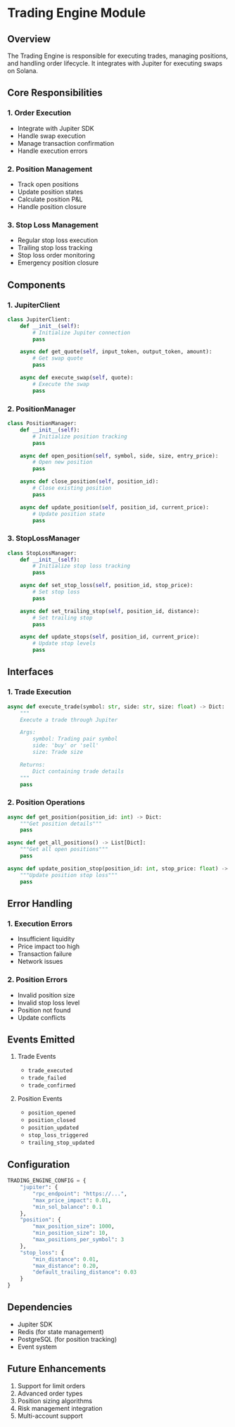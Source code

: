 # Trading Engine Module

## Overview

The Trading Engine is responsible for executing trades, managing positions, and handling order lifecycle. It integrates with Jupiter for executing swaps on Solana.

## Core Responsibilities

### 1. Order Execution

- Integrate with Jupiter SDK
- Handle swap execution
- Manage transaction confirmation
- Handle execution errors

### 2. Position Management

- Track open positions
- Update position states
- Calculate position P&L
- Handle position closure

### 3. Stop Loss Management

- Regular stop loss execution
- Trailing stop loss tracking
- Stop loss order monitoring
- Emergency position closure

## Components

### 1. JupiterClient

```python
class JupiterClient:
    def __init__(self):
        # Initialize Jupiter connection
        pass

    async def get_quote(self, input_token, output_token, amount):
        # Get swap quote
        pass

    async def execute_swap(self, quote):
        # Execute the swap
        pass
```

### 2. PositionManager

```python
class PositionManager:
    def __init__(self):
        # Initialize position tracking
        pass

    async def open_position(self, symbol, side, size, entry_price):
        # Open new position
        pass

    async def close_position(self, position_id):
        # Close existing position
        pass

    async def update_position(self, position_id, current_price):
        # Update position state
        pass
```

### 3. StopLossManager

```python
class StopLossManager:
    def __init__(self):
        # Initialize stop loss tracking
        pass

    async def set_stop_loss(self, position_id, stop_price):
        # Set stop loss
        pass

    async def set_trailing_stop(self, position_id, distance):
        # Set trailing stop
        pass

    async def update_stops(self, position_id, current_price):
        # Update stop levels
        pass
```

## Interfaces

### 1. Trade Execution

```python
async def execute_trade(symbol: str, side: str, size: float) -> Dict:
    """
    Execute a trade through Jupiter

    Args:
        symbol: Trading pair symbol
        side: 'buy' or 'sell'
        size: Trade size

    Returns:
        Dict containing trade details
    """
    pass
```

### 2. Position Operations

```python
async def get_position(position_id: int) -> Dict:
    """Get position details"""
    pass

async def get_all_positions() -> List[Dict]:
    """Get all open positions"""
    pass

async def update_position_stop(position_id: int, stop_price: float) -> Dict:
    """Update position stop loss"""
    pass
```

## Error Handling

### 1. Execution Errors

- Insufficient liquidity
- Price impact too high
- Transaction failure
- Network issues

### 2. Position Errors

- Invalid position size
- Invalid stop loss level
- Position not found
- Update conflicts

## Events Emitted

1. Trade Events

   - `trade_executed`
   - `trade_failed`
   - `trade_confirmed`

2. Position Events
   - `position_opened`
   - `position_closed`
   - `position_updated`
   - `stop_loss_triggered`
   - `trailing_stop_updated`

## Configuration

```python
TRADING_ENGINE_CONFIG = {
    "jupiter": {
        "rpc_endpoint": "https://...",
        "max_price_impact": 0.01,
        "min_sol_balance": 0.1
    },
    "position": {
        "max_position_size": 1000,
        "min_position_size": 10,
        "max_positions_per_symbol": 3
    },
    "stop_loss": {
        "min_distance": 0.01,
        "max_distance": 0.20,
        "default_trailing_distance": 0.03
    }
}
```

## Dependencies

- Jupiter SDK
- Redis (for state management)
- PostgreSQL (for position tracking)
- Event system

## Future Enhancements

1. Support for limit orders
2. Advanced order types
3. Position sizing algorithms
4. Risk management integration
5. Multi-account support
